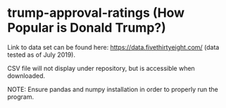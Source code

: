 # trump-approval-ratings (How Popular is Donald Trump?)

Link to data set can be found here: https://data.fivethirtyeight.com/ (data tested as of July 2019).

CSV file will not display under repository, but is accessible when downloaded.

NOTE: Ensure pandas and numpy installation in order to properly run the program.
